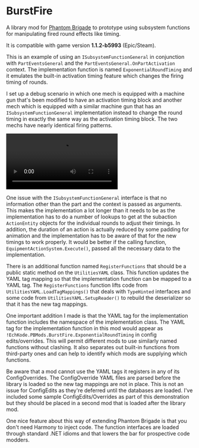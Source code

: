 # BurstFire

A library mod for [Phantom Brigade](https://braceyourselfgames.com/phantom-brigade/) to prototype using subsystem functions for manipulating fired round effects like timing.

It is compatible with game version **1.1.2-b5993** (Epic/Steam).

This is an example of using an `ISubsystemFunctionGeneral` in conjunction with `PartEventsGeneral` and the `PartEventsGeneral.OnPartActivation` context. The implementation function is named `ExponentialRoundTiming` and it emulates the built-in activation timing feature which changes the firing timing of rounds.

I set up a debug scenario in which one mech is equipped with a machine gun that's been modified to have an activation timing block and another mech which is equipped with a similar machine gun that has an `ISubsystemFunctionGeneral` implementation instead to change the round timing in exactly the same way as the activation timing block. The two mechs have nearly identical firing patterns.

<video controls src="https://github.com/echkode/PhantomBrigadeMod_BurstFirePrototype/assets/48565771/6b5c3b57-c284-43d8-a145-dfc0574a0581">
  <p>comparing prototype function implementation to built-in activation timing</p>
</video>

One issue with the `ISubsystemFunctionGeneral` interface is that no information other than the part and the context is passed as arguments. This makes the implementation a lot longer than it needs to be as the implementation has to do a number of lookups to get at the subaction `ActionEntity` objects for the individual rounds to adjust their timings. In addition, the duration of an action is actually reduced by some padding for animation and the implementation has to be aware of that for the new timings to work properly. It would be better if the calling function, `EquipmentActionSystem.Execute()`, passed all the necessary data to the implementation.

There is an additional function named `RegisterFunctions` that should be a public static method on the `UtilitiesYAML` class. This function updates the YAML tag mapping so that the implementation function can be mapped to a YAML tag. The `RegisterFunctions` function lifts code from `UtilitiesYAML.LoadTagMappings()` that deals with `TypeHinted` interfaces and some code from `UtilitiesYAML.SetupReader()` to rebuild the deserializer so that it has the new tag mappings.

One important addition I made is that the YAML tag for the implementation function includes the namespace of the implementation class. The YAML tag for the implementation function in this mod would appear as `!EchKode.PBMods.BurstFire.ExponentialRoundTiming` in config edits/overrides. This will permit different mods to use similarly named functions without clashing. It also separates out built-in functions from third-party ones and can help to identify which mods are supplying which functions.

Be aware that a mod cannot use the YAML tags it registers in any of its ConfigOverrides. The ConfigOverride YAML files are parsed before the library is loaded so the new tag mappings are not in place. This is not an issue for ConfigEdits as they're deferred until the databases are loaded. I've included some sample ConfigEdits/Overrides as part of this demonstration but they should be placed in a second mod that is loaded after the library mod.

One nice feature about this way of extending Phantom Brigade is that you don't need Harmony to inject code. The function interfaces are loaded through standard .NET idioms and that lowers the bar for prospective code modders.
